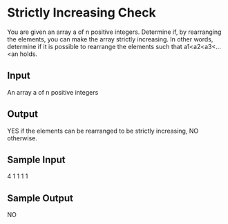 # Strictly Increasing Check

You are given an array a of n positive integers. Determine if, by rearranging the elements, you can make the array strictly increasing. In other words, determine if it is possible to rearrange the elements such that a1<a2<a3<...<an holds.

## Input
An array a of n positive integers

## Output
YES if the elements can be rearranged to be strictly increasing, NO otherwise.

## Sample Input
4 1 1 1 1

## Sample Output
NO

